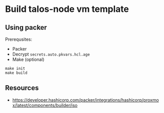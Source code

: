 # Build talos-node vm template

## Using packer

Prerequsites:

* Packer
* Decrypt `secrets.auto.pkvars.hcl.age`
* Make (optional)

```shell
make init
make build
```

## Resources

* https://developer.hashicorp.com/packer/integrations/hashicorp/proxmox/latest/components/builder/iso
